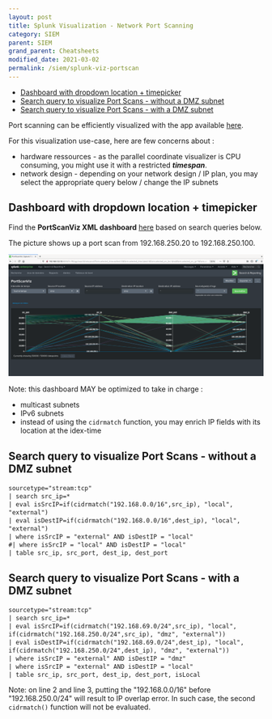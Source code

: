 ```yaml
---
layout: post
title: Splunk Visualization - Network Port Scanning
category: SIEM
parent: SIEM
grand_parent: Cheatsheets
modified_date: 2021-03-02
permalink: /siem/splunk-viz-portscan
---
```

<!-- vscode-markdown-toc -->
* [Dashboard with dropdown location + timepicker](#Dashboardwithdropdownlocationtimepicker)
* [Search query to visualize Port Scans - without a DMZ subnet](#SearchquerytovisualizePortScans-withoutaDMZsubnet)
* [Search query to visualize Port Scans - with a DMZ subnet](#SearchquerytovisualizePortScans-withaDMZsubnet)

<!-- vscode-markdown-toc-config
	numbering=false
	autoSave=true
	/vscode-markdown-toc-config -->
<!-- /vscode-markdown-toc -->

Port scanning can be efficiently visualized with the app available [here](https://splunkbase.splunk.com/app/3137/).

For this visualization use-case, here are few concerns about :
 * hardware ressources - as the parallel coordinate visualizer is CPU consuming, you might use it with a restricted ***timespan***.
 * network design - depending on your network design / IP plan, you may select the appropriate query below / change the IP subnets

## <a name='Dashboardwithdropdownlocationtimepicker'></a>Dashboard with dropdown location + timepicker 

Find the **PortScanViz XML dashboard** [here](/docs/siem/siem-splunk-portscan-dashboard.xml) based on search queries below.

The picture shows up a port scan from 192.168.250.20 to 192.168.250.100.

![.](/assets/images/siem-splunk-portscan-dashboard.png)

Note: this dashboard MAY be optimized to take in charge :
- multicast subnets
- IPv6 subnets
- instead of using the ```cidrmatch``` function, you may enrich IP fields with its location at the idex-time

## <a name='SearchquerytovisualizePortScans-withoutaDMZsubnet'></a>Search query to visualize Port Scans - without a DMZ subnet 

```spl
sourcetype="stream:tcp" 
| search src_ip=*
| eval isSrcIP=if(cidrmatch("192.168.0.0/16",src_ip), "local", "external") 
| eval isDestIP=if(cidrmatch("192.168.0.0/16",dest_ip), "local", "external") 
| where isSrcIP = "external" AND isDestIP = "local" 
#| where isSrcIP = "local" AND isDestIP = "local" 
| table src_ip, src_port, dest_ip, dest_port
```

## <a name='SearchquerytovisualizePortScans-withaDMZsubnet'></a>Search query to visualize Port Scans - with a DMZ subnet 

```spl
sourcetype="stream:tcp" 
| search src_ip=*
| eval isSrcIP=if(cidrmatch("192.168.69.0/24",src_ip), "local", if(cidrmatch("192.168.250.0/24",src_ip), "dmz", "external")) 
| eval isDestIP=if(cidrmatch("192.168.69.0/24",dest_ip), "local", if(cidrmatch("192.168.250.0/24",dest_ip), "dmz", "external")) 
| where isSrcIP = "external" AND isDestIP = "dmz" 
| where isSrcIP = "external" AND isDestIP = "local" 
| table src_ip, src_port, dest_ip, dest_port, isLocal
```

Note: on line 2 and line 3, putting the "192.168.0.0/16" before "192.168.250.0/24" will result to IP overlap error.
In such case, the second ```cidrmatch()``` function will not be evaluated.

